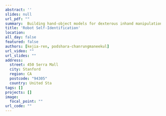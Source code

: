 ```yaml
---
abstract: ''
slides: null
url_pdf: ""
summary:  Building hand-object models for dexterous inhand manipulation remains a crucial and open problem. Major challenges include the difficulty of obtaining the geometric and dynamical models of the hand. 
title: 'Robot Self-Identification'
location: 
all_day: false
featured: false
authors: [kejia-ren, podshara-chanrungmaneekul]
url_video: ""
url_slides: ""
address:
  street: 450 Serra Mall
  city: Stanford
  region: CA
  postcode: "94305"
  country: United Sta
tags: []
projects: []
image:
  focal_point: ""
url_code: ""
---
```

<!--StartFragment-->


<!--EndFragment-->
